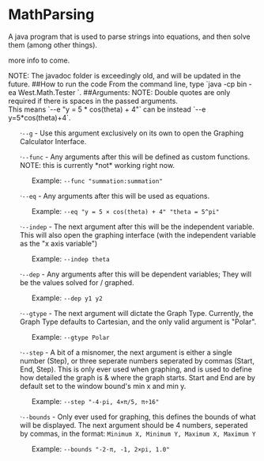 # MathParsing
A java program that is used to parse strings into equations, and then solve them (among other things).
<p>more info to come.
<p>NOTE: The javadoc folder is exceedingly old, and will be updated in the future.
##How to run the code
From the command line, type `java -cp bin -ea West.Math.Tester <ARGUMENTS>`.
##Arguments:
NOTE: Double quotes are only required if there is spaces in the passed arguments. <br>This means `--e "y = 5 * cos(theta) + 4"` can be instead `--e y=5*cos(theta)+4`.
<ul>·<code>--g</code> - Use this argument exclusively on its own to open the Graphing Calculator Interface.</ul>
<ul>·<code>--func</code> - Any arguments after this will be defined as custom functions. NOTE: this is currently *not* working right now.
  <ul>Example: <code>--func "summation:summation"</code></ul></ul>
<ul>·<code>--eq</code> - Any arguments after this will be used as equations.
  <ul>Example: <code>--eq "y = 5 × cos(theta) + 4" "theta = 5^pi"</code></ul></ul>
<ul>·<code>--indep</code> - The next argument after this will be the independent variable. This will also open the graphing interface (with the independent variable as the "x axis variable")
  <ul>Example: <code>--indep theta</code></ul></ul>
<ul>·<code>--dep</code> - Any arguments after this will be dependent variables; They will be the values solved for / graphed.
  <ul>Example: <code>--dep y1 y2</code></ul></ul>
<ul>·<code>--gtype</code> - The next argument will dictate the Graph Type. Currently, the Graph Type defaults to Cartesian, and the only valid argument is "Polar".
  <ul>Example: <code>--gtype Polar</code></ul></ul>
<ul>·<code>--step</code> - A bit of a misnomer, the next argument is either a single number (Step), or three seperate numbers seperated by commas (Start, End, Step). This is only ever used when graphing, and is used to define how detailed the graph is & where the graph starts. Start and End are by default set to the window bound's min x and min y.
  <ul>Example: <code>--step "-4·pi, 4×π/5, π÷16"</code></ul></ul>
<ul>·<code>--bounds</code> - Only ever used for graphing, this defines the bounds of what will be displayed. The next argument should be 4 numbers, seperated by commas, in the format: <code>Minimum X, Minimum Y, Maximum X, Maximum Y</code>
  <ul>Example: <code>--bounds "-2·π, -1, 2×pi, 1.0"</code></ul></ul>
